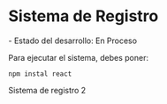 <h1>Sistema de Registro</h1>
- Estado del desarrollo: En Proceso

Para ejecutar el sistema, debes poner:

```npm instal react```

Sistema de registro 2
